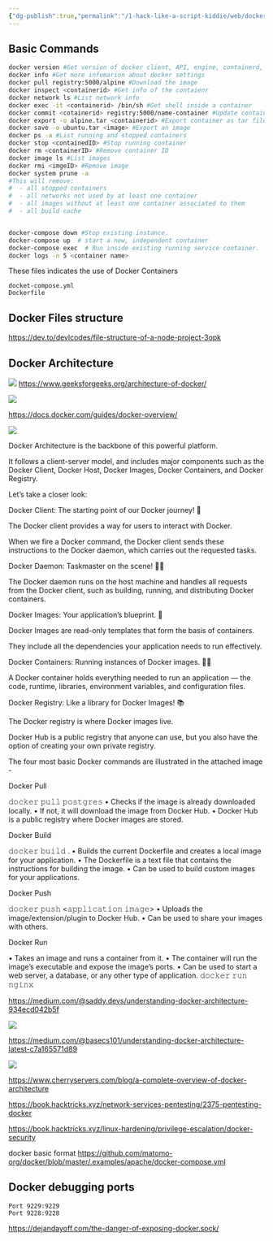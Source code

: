```yaml
---
{"dg-publish":true,"permalink":"/1-hack-like-a-script-kiddie/web/docker/","noteIcon":"","created":"2025-04-15T14:11:19.602-04:00"}
---
```



















## Basic Commands
```zsh
docker version #Get version of docker client, API, engine, containerd, runc, docker-init
docker info #Get more infomarion about docker settings
docker pull registry:5000/alpine #Download the image
docker inspect <containerid> #Get info of the contaienr
docker network ls #List network info
docker exec -it <containerid> /bin/sh #Get shell inside a container
docker commit <cotainerid> registry:5000/name-container #Update container
docker export -o alpine.tar <containerid> #Export container as tar file
docker save -o ubuntu.tar <image> #Export an image
docker ps -a #List running and stopped containers
docker stop <containedID> #Stop running container
docker rm <containerID> #Remove container ID
docker image ls #List images
docker rmi <imgeID> #Remove image
docker system prune -a
#This will remove:
#  - all stopped containers
#  - all networks not used by at least one container
#  - all images without at least one container associated to them
#  - all build cache


docker-compose down #Stop existing instance.
docker-compose up  # start a new, independent container
docker-compose exec  # Run inside existing running service container. 
docker logs -n 5 <container name>
```



These files indicates the use of Docker Containers
```
docket-compose.yml
Dockerfile
```


## Docker Files structure
https://dev.to/devlcodes/file-structure-of-a-node-project-3opk


## Docker Architecture


![](../OSWE_round1/11.%20Chips%20Prototype%20Pollution%20-%20JS,%20Nodejs/Images/Pasted%20image%2020240618154005.png)
https://www.geeksforgeeks.org/architecture-of-docker/



![](../OSWE_round1/11.%20Chips%20Prototype%20Pollution%20-%20JS,%20Nodejs/Images/Pasted%20image%2020240618154039.png)



https://docs.docker.com/guides/docker-overview/



![](../OSWE_round1/11.%20Chips%20Prototype%20Pollution%20-%20JS,%20Nodejs/Images/Pasted%20image%2020240618154118.png)

Docker Architecture is the backbone of this powerful platform.

It follows a client-server model, and includes major components such as the Docker Client, Docker Host, Docker Images, Docker Containers, and Docker Registry.

Let’s take a closer look:

Docker Client: The starting point of our Docker journey! 🚀

The Docker client provides a way for users to interact with Docker.

When we fire a Docker command, the Docker client sends these instructions to the Docker daemon, which carries out the requested tasks.

Docker Daemon: Taskmaster on the scene! 👷‍♂️

The Docker daemon runs on the host machine and handles all requests from the Docker client, such as building, running, and distributing Docker containers.

Docker Images: Your application’s blueprint. 🏢

Docker Images are read-only templates that form the basis of containers.

They include all the dependencies your application needs to run effectively.

Docker Containers: Running instances of Docker images. 🏃‍♂️

A Docker container holds everything needed to run an application — the code, runtime, libraries, environment variables, and configuration files.

Docker Registry: Like a library for Docker Images! 📚

The Docker registry is where Docker images live.

Docker Hub is a public registry that anyone can use, but you also have the option of creating your own private registry.

The four most basic Docker commands are illustrated in the attached image -

Docker Pull

𝚍𝚘𝚌𝚔𝚎𝚛 𝚙𝚞𝚕𝚕 𝚙𝚘𝚜𝚝𝚐𝚛𝚎𝚜
• Checks if the image is already downloaded locally.
• If not, it will download the image from Docker Hub.
• Docker Hub is a public registry where Docker images are stored.

Docker Build

𝚍𝚘𝚌𝚔𝚎𝚛 𝚋𝚞𝚒𝚕𝚍 .
• Builds the current Dockerfile and creates a local image for your application.
• The Dockerfile is a text file that contains the instructions for building the image.
• Can be used to build custom images for your applications.

Docker Push

𝚍𝚘𝚌𝚔𝚎𝚛 𝚙𝚞𝚜𝚑 <𝚊𝚙𝚙𝚕𝚒𝚌𝚊𝚝𝚒𝚘𝚗 𝚒𝚖𝚊𝚐𝚎>
• Uploads the image/extension/plugin to Docker Hub.
• Can be used to share your images with others.

Docker Run

• Takes an image and runs a container from it.
• The container will run the image’s executable and expose the image’s ports.
• Can be used to start a web server, a database, or any other type of application.
𝚍𝚘𝚌𝚔𝚎𝚛 𝚛𝚞𝚗 𝚗𝚐𝚒𝚗𝚡




https://medium.com/@saddy.devs/understanding-docker-architecture-934ecd042b5f




![](../OSWE_round1/11.%20Chips%20Prototype%20Pollution%20-%20JS,%20Nodejs/Images/Pasted%20image%2020240618154154.png)


https://medium.com/@basecs101/understanding-docker-architecture-latest-c7a165571d89



![](../OSWE_round1/11.%20Chips%20Prototype%20Pollution%20-%20JS,%20Nodejs/Images/Pasted%20image%2020240618154228.png)

https://www.cherryservers.com/blog/a-complete-overview-of-docker-architecture




https://book.hacktricks.xyz/network-services-pentesting/2375-pentesting-docker



https://book.hacktricks.xyz/linux-hardening/privilege-escalation/docker-security

docker basic format
https://github.com/matomo-org/docker/blob/master/.examples/apache/docker-compose.yml

## Docker debugging ports
```
Port 9229:9229
Port 9228:9228

```


https://dejandayoff.com/the-danger-of-exposing-docker.sock/


